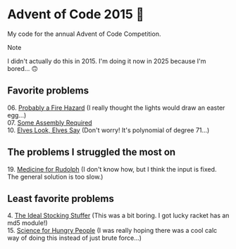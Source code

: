 # Advent of Code 2015 🤶

My code for the annual Advent of Code Competition.

> [!NOTE]
> I didn't actually do this in 2015. I'm doing it now in 2025 because I'm bored... 🙃

## Favorite problems

06\. [Probably a Fire Hazard](https://adventofcode.com/2015/day/6) (I really thought the lights would draw an easter egg...)\
07\. [Some Assembly Required](https://adventofcode.com/2015/day/7)\
10\. [Elves Look, Elves Say](https://adventofcode.com/2015/day/10) (Don't worry! It's polynomial of degree 71...)

## The problems I struggled the most on

19\. [Medicine for Rudolph](https://adventofcode.com/2015/day/19) (I don't know how, but I think the input is fixed. The general solution is too slow.)

## Least favorite problems

4\. [The Ideal Stocking Stuffer](https://adventofcode.com/2015/day/4) (This was a bit boring. I got lucky racket has an md5 module!)\
15\. [Science for Hungry People](https://adventofcode.com/2015/day/15) (I was really hoping there was a cool calc way of doing this instead of just brute force...)
